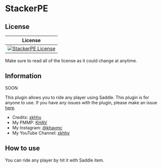 # StackerPE

## License
| License |
| :---: |
| [![StackerPE License](https://img.shields.io/github/license/xkhhv/StackerPE.svg?label=License)](LICENSE) |

Make sure to read all of the license as it could change at anytime.

## Information
SOON
 
This plugin allows you to ride any player using Saddle. This plugin is for anyone to use.
If you have any issues with the plugin, please make an issue [here](https://github.com/xkhhv/StackerPE/issues/new).
* Credits: [xkhhv](https://github.com/xkhhv)
* My PMMP: [KHAV](https://forums.pmmp.io/members/khav.130/)
* My Instagram: [@khavmc](https://www.instagram.com/khavmc/)
* My YouTube Channel: [xkhhv](https://www.youtube.com/xkhhv)

## How to use
You can ride any player by hit it with Saddle item.
